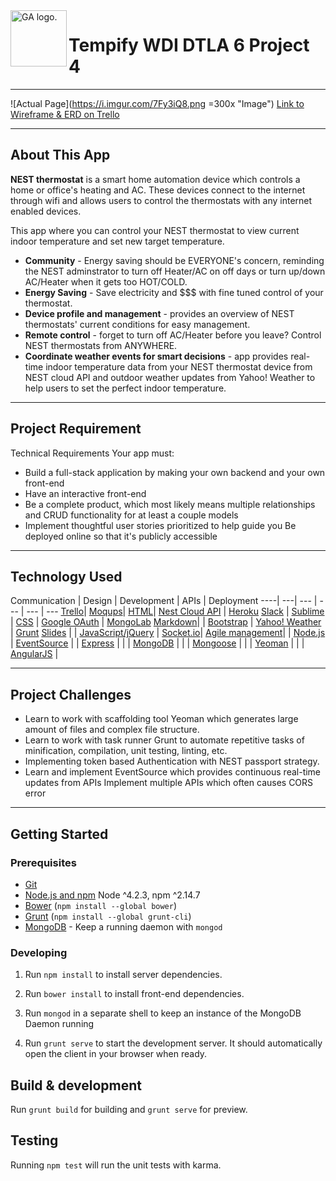 <img align="left" alt="GA logo." title="General Assemb.ly" src="https://github.com/generalassembly/ga-ruby-on-rails-for-devs/raw/master/images/ga.png" height="90px">



# Tempify WDI DTLA 6 Project 4

---

![Actual Page](https://i.imgur.com/7Fy3iQ8.png =300x "Image")
[Link to Wireframe & ERD on Trello](https://trello.com/b/aYCU4qRQ/project-4-tempify)


---


## About This App


**NEST thermostat** is a smart home automation device which controls a home or office's heating and AC.  These devices connect to the internet through wifi and allows users to control the thermostats with any internet enabled devices.

This app where you can control your NEST thermostat to view current indoor temperature and set new target temperature. 

- **Community** - Energy saving should be EVERYONE's concern, reminding the NEST adminstrator to turn off Heater/AC on off days or turn up/down AC/Heater when it gets too HOT/COLD.
- **Energy Saving** - Save electricity and $$$ with fine tuned control of your thermostat.
- **Device profile and management** - provides an overview of NEST thermostats' current conditions for easy management.
- **Remote control** - forget to turn off AC/Heater before you leave? Control NEST thermostats from ANYWHERE.
- **Coordinate weather events for smart decisions** - app provides real-time indoor temperature data from your NEST thermostat device from NEST cloud API and outdoor weather updates from Yahoo! Weather to help users to set the perfect indoor temperature.

---

## Project Requirement


Technical Requirements
Your app must:
- Build a full-stack application by making your own backend and your own front-end
- Have an interactive front-end
- Be a complete product, which most likely means multiple relationships and CRUD functionality for at least a couple models
- Implement thoughtful user stories prioritized to help guide you
Be deployed online so that it's publicly accessible



---


## Technology Used



Communication | Design | Development | APIs | Deployment
----| ---| --- | --- | --- | ---
[Trello](https://trello.com/)| [Moqups](moqups.com)| [HTML](https://developer.mozilla.org/en-US/docs/Web/HTML)| [Nest Cloud API](https://developer.nest.com/documentation/cloud/apis) | [Heroku](http://heroku.com/)
 [Slack](https://slack.com/) | [Sublime](http://www.sublimetext.com/) | [CSS](http://www.w3schools.com/css/) | [Google OAuth](https://developers.google.com/identity/) | [MongoLab](https://mongolab.com/)
 [Markdown](https://guides.github.com/features/mastering-markdown/)|  | [Bootstrap](http://getbootstrap.com/) | [Yahoo! Weather](https://developer.yahoo.com/weather/) | [Grunt](http://gruntjs.com/)
 [Slides](http://slides.com/) |  | [JavaScript/jQuery](https://www.javascript.com/) | [Socket.io](http://socket.io/)| 
 [Agile management](https://en.wikipedia.org/wiki/Agile_management)|  | [Node.js](https://nodejs.org/en/) | [EventSource](https://developer.mozilla.org/en-US/docs/Web/API/EventSource)
 |  | [Express](http://expressjs.com/) |
 |  | [MongoDB](https://docs.mongodb.org/manual/) |
 |  | [Mongoose](http://mongoosejs.com/) |
 |  | [Yeoman](http://yeoman.io/) |
 |  | [AngularJS](https://angularjs.org/) |

 ---

## Project Challenges

- Learn to work with scaffolding tool Yeoman which generates large amount of files and complex file structure.
- Learn to work with task runner Grunt to automate repetitive tasks of minification, compilation, unit testing, linting, etc.
- Implementing token based Authentication with NEST passport strategy.
- Learn and implement EventSource which provides continuous real-time updates from APIs
Implement multiple APIs which often causes CORS error

---


## Getting Started

### Prerequisites

- [Git](https://git-scm.com/)
- [Node.js and npm](nodejs.org) Node ^4.2.3, npm ^2.14.7
- [Bower](bower.io) (`npm install --global bower`)
- [Grunt](http://gruntjs.com/) (`npm install --global grunt-cli`)
- [MongoDB](https://www.mongodb.org/) - Keep a running daemon with `mongod`

### Developing

1. Run `npm install` to install server dependencies.

2. Run `bower install` to install front-end dependencies.

3. Run `mongod` in a separate shell to keep an instance of the MongoDB Daemon running

4. Run `grunt serve` to start the development server. It should automatically open the client in your browser when ready.

## Build & development

Run `grunt build` for building and `grunt serve` for preview.

## Testing

Running `npm test` will run the unit tests with karma.

